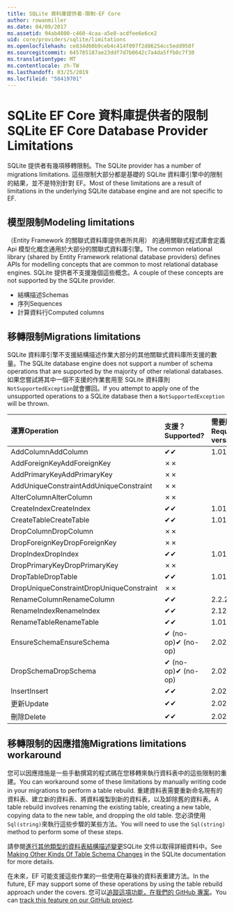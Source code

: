 ```yaml
---
title: SQLite 資料庫提供者-限制-EF Core
author: rowanmiller
ms.date: 04/09/2017
ms.assetid: 94ab4800-c460-4caa-a5e8-acdfee6e6ce2
uid: core/providers/sqlite/limitations
ms.openlocfilehash: ce834d60b9ceb4c414f097f2d86254cc5edd958f
ms.sourcegitcommit: 645785187ae23ddf7d7b0642c7a4da5ffb0c7f30
ms.translationtype: MT
ms.contentlocale: zh-TW
ms.lasthandoff: 03/25/2019
ms.locfileid: "58419701"
---
```

# <a name="sqlite-ef-core-database-provider-limitations"></a><span data-ttu-id="60e36-102">SQLite EF Core 資料庫提供者的限制</span><span class="sxs-lookup"><span data-stu-id="60e36-102">SQLite EF Core Database Provider Limitations</span></span>

<span data-ttu-id="60e36-103">SQLite 提供者有幾項移轉限制。</span><span class="sxs-lookup"><span data-stu-id="60e36-103">The SQLite provider has a number of migrations limitations.</span></span> <span data-ttu-id="60e36-104">這些限制大部分都是基礎的 SQLite 資料庫引擎中的限制的結果，並不是特別針對 EF。</span><span class="sxs-lookup"><span data-stu-id="60e36-104">Most of these limitations are a result of limitations in the underlying SQLite database engine and are not specific to EF.</span></span>

## <a name="modeling-limitations"></a><span data-ttu-id="60e36-105">模型限制</span><span class="sxs-lookup"><span data-stu-id="60e36-105">Modeling limitations</span></span>

<span data-ttu-id="60e36-106">（Entity Framework 的關聯式資料庫提供者所共用） 的通用關聯式程式庫會定義 Api 模型化概念通用於大部分的關聯式資料庫引擎。</span><span class="sxs-lookup"><span data-stu-id="60e36-106">The common relational library (shared by Entity Framework relational database providers) defines APIs for modelling concepts that are common to most relational database engines.</span></span> <span data-ttu-id="60e36-107">SQLite 提供者不支援幾個這些概念。</span><span class="sxs-lookup"><span data-stu-id="60e36-107">A couple of these concepts are not supported by the SQLite provider.</span></span>

* <span data-ttu-id="60e36-108">結構描述</span><span class="sxs-lookup"><span data-stu-id="60e36-108">Schemas</span></span>
* <span data-ttu-id="60e36-109">序列</span><span class="sxs-lookup"><span data-stu-id="60e36-109">Sequences</span></span>
* <span data-ttu-id="60e36-110">計算資料行</span><span class="sxs-lookup"><span data-stu-id="60e36-110">Computed columns</span></span>

## <a name="migrations-limitations"></a><span data-ttu-id="60e36-111">移轉限制</span><span class="sxs-lookup"><span data-stu-id="60e36-111">Migrations limitations</span></span>

<span data-ttu-id="60e36-112">SQLite 資料庫引擎不支援結構描述作業大部分的其他關聯式資料庫所支援的數量。</span><span class="sxs-lookup"><span data-stu-id="60e36-112">The SQLite database engine does not support a number of schema operations that are supported by the majority of other relational databases.</span></span> <span data-ttu-id="60e36-113">如果您嘗試將其中一個不支援的作業套用至 SQLite 資料庫則`NotSupportedException`就會擲回。</span><span class="sxs-lookup"><span data-stu-id="60e36-113">If you attempt to apply one of the unsupported operations to a SQLite database then a `NotSupportedException` will be thrown.</span></span>

| <span data-ttu-id="60e36-114">運算</span><span class="sxs-lookup"><span data-stu-id="60e36-114">Operation</span></span>            | <span data-ttu-id="60e36-115">支援？</span><span class="sxs-lookup"><span data-stu-id="60e36-115">Supported?</span></span> | <span data-ttu-id="60e36-116">需要版本</span><span class="sxs-lookup"><span data-stu-id="60e36-116">Requires version</span></span> |
|:---------------------|:-----------|:-----------------|
| <span data-ttu-id="60e36-117">AddColumn</span><span class="sxs-lookup"><span data-stu-id="60e36-117">AddColumn</span></span>            | <span data-ttu-id="60e36-118">✔</span><span class="sxs-lookup"><span data-stu-id="60e36-118">✔</span></span>          | <span data-ttu-id="60e36-119">1.0</span><span class="sxs-lookup"><span data-stu-id="60e36-119">1.0</span></span>              |
| <span data-ttu-id="60e36-120">AddForeignKey</span><span class="sxs-lookup"><span data-stu-id="60e36-120">AddForeignKey</span></span>        | <span data-ttu-id="60e36-121">✗</span><span class="sxs-lookup"><span data-stu-id="60e36-121">✗</span></span>          |                  |
| <span data-ttu-id="60e36-122">AddPrimaryKey</span><span class="sxs-lookup"><span data-stu-id="60e36-122">AddPrimaryKey</span></span>        | <span data-ttu-id="60e36-123">✗</span><span class="sxs-lookup"><span data-stu-id="60e36-123">✗</span></span>          |                  |
| <span data-ttu-id="60e36-124">AddUniqueConstraint</span><span class="sxs-lookup"><span data-stu-id="60e36-124">AddUniqueConstraint</span></span>  | <span data-ttu-id="60e36-125">✗</span><span class="sxs-lookup"><span data-stu-id="60e36-125">✗</span></span>          |                  |
| <span data-ttu-id="60e36-126">AlterColumn</span><span class="sxs-lookup"><span data-stu-id="60e36-126">AlterColumn</span></span>          | <span data-ttu-id="60e36-127">✗</span><span class="sxs-lookup"><span data-stu-id="60e36-127">✗</span></span>          |                  |
| <span data-ttu-id="60e36-128">CreateIndex</span><span class="sxs-lookup"><span data-stu-id="60e36-128">CreateIndex</span></span>          | <span data-ttu-id="60e36-129">✔</span><span class="sxs-lookup"><span data-stu-id="60e36-129">✔</span></span>          | <span data-ttu-id="60e36-130">1.0</span><span class="sxs-lookup"><span data-stu-id="60e36-130">1.0</span></span>              |
| <span data-ttu-id="60e36-131">CreateTable</span><span class="sxs-lookup"><span data-stu-id="60e36-131">CreateTable</span></span>          | <span data-ttu-id="60e36-132">✔</span><span class="sxs-lookup"><span data-stu-id="60e36-132">✔</span></span>          | <span data-ttu-id="60e36-133">1.0</span><span class="sxs-lookup"><span data-stu-id="60e36-133">1.0</span></span>              |
| <span data-ttu-id="60e36-134">DropColumn</span><span class="sxs-lookup"><span data-stu-id="60e36-134">DropColumn</span></span>           | <span data-ttu-id="60e36-135">✗</span><span class="sxs-lookup"><span data-stu-id="60e36-135">✗</span></span>          |                  |
| <span data-ttu-id="60e36-136">DropForeignKey</span><span class="sxs-lookup"><span data-stu-id="60e36-136">DropForeignKey</span></span>       | <span data-ttu-id="60e36-137">✗</span><span class="sxs-lookup"><span data-stu-id="60e36-137">✗</span></span>          |                  |
| <span data-ttu-id="60e36-138">DropIndex</span><span class="sxs-lookup"><span data-stu-id="60e36-138">DropIndex</span></span>            | <span data-ttu-id="60e36-139">✔</span><span class="sxs-lookup"><span data-stu-id="60e36-139">✔</span></span>          | <span data-ttu-id="60e36-140">1.0</span><span class="sxs-lookup"><span data-stu-id="60e36-140">1.0</span></span>              |
| <span data-ttu-id="60e36-141">DropPrimaryKey</span><span class="sxs-lookup"><span data-stu-id="60e36-141">DropPrimaryKey</span></span>       | <span data-ttu-id="60e36-142">✗</span><span class="sxs-lookup"><span data-stu-id="60e36-142">✗</span></span>          |                  |
| <span data-ttu-id="60e36-143">DropTable</span><span class="sxs-lookup"><span data-stu-id="60e36-143">DropTable</span></span>            | <span data-ttu-id="60e36-144">✔</span><span class="sxs-lookup"><span data-stu-id="60e36-144">✔</span></span>          | <span data-ttu-id="60e36-145">1.0</span><span class="sxs-lookup"><span data-stu-id="60e36-145">1.0</span></span>              |
| <span data-ttu-id="60e36-146">DropUniqueConstraint</span><span class="sxs-lookup"><span data-stu-id="60e36-146">DropUniqueConstraint</span></span> | <span data-ttu-id="60e36-147">✗</span><span class="sxs-lookup"><span data-stu-id="60e36-147">✗</span></span>          |                  |
| <span data-ttu-id="60e36-148">RenameColumn</span><span class="sxs-lookup"><span data-stu-id="60e36-148">RenameColumn</span></span>         | <span data-ttu-id="60e36-149">✔</span><span class="sxs-lookup"><span data-stu-id="60e36-149">✔</span></span>          | <span data-ttu-id="60e36-150">2.2.2</span><span class="sxs-lookup"><span data-stu-id="60e36-150">2.2.2</span></span>            |
| <span data-ttu-id="60e36-151">RenameIndex</span><span class="sxs-lookup"><span data-stu-id="60e36-151">RenameIndex</span></span>          | <span data-ttu-id="60e36-152">✔</span><span class="sxs-lookup"><span data-stu-id="60e36-152">✔</span></span>          | <span data-ttu-id="60e36-153">2.1</span><span class="sxs-lookup"><span data-stu-id="60e36-153">2.1</span></span>              |
| <span data-ttu-id="60e36-154">RenameTable</span><span class="sxs-lookup"><span data-stu-id="60e36-154">RenameTable</span></span>          | <span data-ttu-id="60e36-155">✔</span><span class="sxs-lookup"><span data-stu-id="60e36-155">✔</span></span>          | <span data-ttu-id="60e36-156">1.0</span><span class="sxs-lookup"><span data-stu-id="60e36-156">1.0</span></span>              |
| <span data-ttu-id="60e36-157">EnsureSchema</span><span class="sxs-lookup"><span data-stu-id="60e36-157">EnsureSchema</span></span>         | <span data-ttu-id="60e36-158">✔ (no-op)</span><span class="sxs-lookup"><span data-stu-id="60e36-158">✔ (no-op)</span></span>  | <span data-ttu-id="60e36-159">2.0</span><span class="sxs-lookup"><span data-stu-id="60e36-159">2.0</span></span>              |
| <span data-ttu-id="60e36-160">DropSchema</span><span class="sxs-lookup"><span data-stu-id="60e36-160">DropSchema</span></span>           | <span data-ttu-id="60e36-161">✔ (no-op)</span><span class="sxs-lookup"><span data-stu-id="60e36-161">✔ (no-op)</span></span>  | <span data-ttu-id="60e36-162">2.0</span><span class="sxs-lookup"><span data-stu-id="60e36-162">2.0</span></span>              |
| <span data-ttu-id="60e36-163">Insert</span><span class="sxs-lookup"><span data-stu-id="60e36-163">Insert</span></span>               | <span data-ttu-id="60e36-164">✔</span><span class="sxs-lookup"><span data-stu-id="60e36-164">✔</span></span>          | <span data-ttu-id="60e36-165">2.0</span><span class="sxs-lookup"><span data-stu-id="60e36-165">2.0</span></span>              |
| <span data-ttu-id="60e36-166">更新</span><span class="sxs-lookup"><span data-stu-id="60e36-166">Update</span></span>               | <span data-ttu-id="60e36-167">✔</span><span class="sxs-lookup"><span data-stu-id="60e36-167">✔</span></span>          | <span data-ttu-id="60e36-168">2.0</span><span class="sxs-lookup"><span data-stu-id="60e36-168">2.0</span></span>              |
| <span data-ttu-id="60e36-169">刪除</span><span class="sxs-lookup"><span data-stu-id="60e36-169">Delete</span></span>               | <span data-ttu-id="60e36-170">✔</span><span class="sxs-lookup"><span data-stu-id="60e36-170">✔</span></span>          | <span data-ttu-id="60e36-171">2.0</span><span class="sxs-lookup"><span data-stu-id="60e36-171">2.0</span></span>              |

## <a name="migrations-limitations-workaround"></a><span data-ttu-id="60e36-172">移轉限制的因應措施</span><span class="sxs-lookup"><span data-stu-id="60e36-172">Migrations limitations workaround</span></span>

<span data-ttu-id="60e36-173">您可以因應措施是一些手動撰寫的程式碼在您移轉來執行資料表中的這些限制的重建。</span><span class="sxs-lookup"><span data-stu-id="60e36-173">You can workaround some of these limitations by manually writing code in your migrations to perform a table rebuild.</span></span> <span data-ttu-id="60e36-174">重建資料表需要重新命名現有的資料表、建立新的資料表、將資料複製到新的資料表，以及卸除舊的資料表。</span><span class="sxs-lookup"><span data-stu-id="60e36-174">A table rebuild involves renaming the existing table, creating a new table, copying data to the new table, and dropping the old table.</span></span> <span data-ttu-id="60e36-175">您必須使用`Sql(string)`來執行這些步驟的某些方法。</span><span class="sxs-lookup"><span data-stu-id="60e36-175">You will need to use the `Sql(string)` method to perform some of these steps.</span></span>

<span data-ttu-id="60e36-176">請參閱[進行其他類型的資料表結構描述變更](http://sqlite.org/lang_altertable.html#otheralter)SQLite 文件以取得詳細資料中。</span><span class="sxs-lookup"><span data-stu-id="60e36-176">See [Making Other Kinds Of Table Schema Changes](http://sqlite.org/lang_altertable.html#otheralter) in the SQLite documentation for more details.</span></span>

<span data-ttu-id="60e36-177">在未來，EF 可能支援這些作業的一些使用在幕後的資料表重建方法。</span><span class="sxs-lookup"><span data-stu-id="60e36-177">In the future, EF may support some of these operations by using the table rebuild approach under the covers.</span></span> <span data-ttu-id="60e36-178">您可以[追蹤這項功能，在我們的 GitHub 專案](https://github.com/aspnet/EntityFrameworkCore/issues/329)。</span><span class="sxs-lookup"><span data-stu-id="60e36-178">You can [track this feature on our GitHub project](https://github.com/aspnet/EntityFrameworkCore/issues/329).</span></span>
